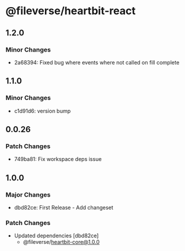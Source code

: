 # @fileverse/heartbit-react

## 1.2.0

### Minor Changes

- 2a68394: Fixed bug where events where not called on fill complete

## 1.1.0

### Minor Changes

- c1d91d6: version bump

## 0.0.26

### Patch Changes

- 749ba81: Fix workspace deps issue

## 1.0.0

### Major Changes

- dbd82ce: First Release - Add changeset

### Patch Changes

- Updated dependencies [dbd82ce]
  - @fileverse/heartbit-core@1.0.0
